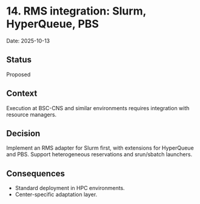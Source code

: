 # 14. RMS integration: Slurm, HyperQueue, PBS

Date: 2025-10-13

## Status

Proposed

## Context

Execution at BSC-CNS and similar environments requires integration with resource managers.

## Decision

Implement an RMS adapter for Slurm first, with extensions for HyperQueue and PBS. Support heterogeneous reservations and srun/sbatch launchers.

## Consequences

- Standard deployment in HPC environments.
- Center-specific adaptation layer.
